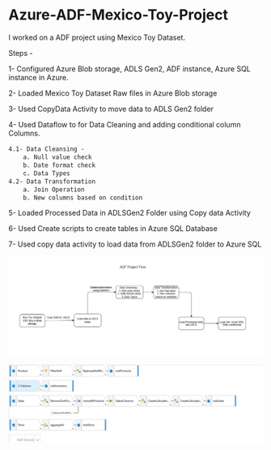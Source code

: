 # Azure-ADF-Mexico-Toy-Project

I worked on a ADF project using Mexico Toy Dataset.

Steps - 

1- Configured Azure Blob storage,  ADLS Gen2, ADF instance, Azure SQL instance in Azure.

2- Loaded Mexico Toy Dataset Raw files in Azure Blob storage

3- Used CopyData Activity to move data to ADLS Gen2 folder

4- Used Dataflow to for Data Cleaning and adding conditional column Columns.
	
	4.1- Data Cleansing - 
		a. Null value check
		b. Date format check
		c. Data Types
	4.2- Data Transformation
		a. Join Operation
		b. New columns based on condition

5- Loaded Processed Data in ADLSGen2 Folder using Copy data Activity

6- Used Create scripts to create tables in Azure SQL Database

7- Used copy data activity to load data from ADLSGen2 folder to Azure SQL

![alt text](https://github.com/anish610/Azure-ADF-Mexico-Toy-Project/blob/main/Project%20Flow.png)

![alt text](https://github.com/anish610/Azure-ADF-Mexico-Toy-Project/blob/main/Dataflow1.png)










